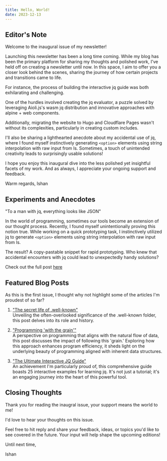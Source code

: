 ```yaml
---
title: Hello, World!
date: 2023-12-13
---
```


## Editor's Note

Welcome to the inaugural issue of my newsletter!

Launching this newsletter has been a long time coming. While my blog has been the primary platform for sharing my thoughts and polished work, I've held off on creating a newsletter until now. In this space, I aim to offer you a closer look behind the scenes, sharing the journey of how certain projects and transitions came to life.

For instance, the process of building the interactive jq guide was both exhilarating and challenging. 

One of the hurdles involved creating the jq evaluator, a puzzle solved by leveraging Aioli.js's wasm jq distribution and innovative approaches with alpine + web components. 

Additionally, migrating the website to Hugo and Cloudflare Pages wasn't without its complexities, particularly in creating custom includes.

I'll also be sharing a lighthearted anecdote about my accidental use of jq, where I found myself instinctively generating `<option>` elements using string interpolation with raw input from ls. Sometimes, a touch of unintended creativity leads to surprisingly usable solutions!

I hope you enjoy this inaugural dive into the less polished yet insightful facets of my work. And as always, I appreciate your ongoing support and feedback.

Warm regards,
Ishan

## Experiments and Anecdotes

"To a man with jq, everything looks like JSON"

In the world of programming, sometimes our tools become an extension of our thought process. Recently, I found myself unintentionally proving this notion true. While working on a quick prototyping task, I instinctively utilized jq to generate `<option>` elements using string interpolation with raw input from ls. 

The result? A copy-pastable snippet for rapid prototyping. Who knew that accidental encounters with jq could lead to unexpectedly handy solutions?

Check out the full post [here](/blog/2023-12-07-jq-hammer-nails/)

## Featured Blog Posts

As this is the first issue, I thought why not highlight some of the articles I'm proudest of so far?

1. ["The secret life of .well-known"](/blog/2023-07-02-well-known/)  
Unveiling the often-overlooked significance of the .well-known folder, this post delves into its role and history.

2. ["Programming 'with the grain'"](/blog/2023-07-09-programming-with-the-grain/)   
A perspective on programming that aligns with the natural flow of data, this post discusses the impact of following this 'grain.' Exploring how this approach enhances program efficiency, it sheds light on the underlying beauty of programming aligned with inherent data structures.

3. ["The Ultimate Interactive JQ Guide"](/blog/2023-11-06-jq-by-example/)   
An achievement I'm particularly proud of, this comprehensive guide boasts 25 interactive examples for learning jq. It's not just a tutorial; it's an engaging journey into the heart of this powerful tool.

## Closing Thoughts

Thank you for reading the inaugral issue, your support means the world to me! 

I'd love to hear your thoughts on this issue. 

Feel free to hit reply and share your feedback, ideas, or topics you'd like to see covered in the future. Your input will help shape the upcoming editions!

Until next time,

Ishan